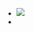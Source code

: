 - ![](https://peach-geographical-bat-397.mypinata.cloud/ipfs/QmSvexTZJbQCt3jZdddxANisiHaoEVncepQUWwQqif1KFa)
-